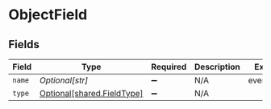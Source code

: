 # ObjectField


## Fields

| Field                                                              | Type                                                               | Required                                                           | Description                                                        | Example                                                            |
| ------------------------------------------------------------------ | ------------------------------------------------------------------ | ------------------------------------------------------------------ | ------------------------------------------------------------------ | ------------------------------------------------------------------ |
| `name`                                                             | *Optional[str]*                                                    | :heavy_minus_sign:                                                 | N/A                                                                | event_name                                                         |
| `type`                                                             | [Optional[shared.FieldType]](undefined/models/shared/fieldtype.md) | :heavy_minus_sign:                                                 | N/A                                                                |                                                                    |